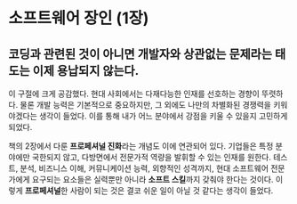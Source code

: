 # 소프트웨어 장인 (1장)

## **코딩과 관련된 것이 아니면 개발자와 상관없는 문제라는 태도는 이제 용납되지 않는다.**

이 구절에 크게 공감했다. 현대 사회에서는 다재다능한 인재를 선호하는 경향이 뚜렷하다. 물론 개발 능력은 기본적으로 중요하지만, 그 외에도 나만의 차별화된 경쟁력을 키워야겠다는 생각이 들었다. 이를 통해 내가 어느 분야에서 강점을 키울 수 있을지 고민하게 되었다.

책의 2장에서 다룬 **프로페셔널 진화**라는 개념도 이에 연관되어 있다. 기업들은 특정 분야에만 국한되지 않고, 다방면에서 전문가적 역량을 발휘할 수 있는 인재를 원한다. 테스트, 분석, 비즈니스 이해, 커뮤니케이션 능력, 외향적인 성격까지, 현대 소프트웨어 전문가에게 요구되는 요소들은 실력뿐만 아니라 **소프트 스킬**까지 갖춰야 한다는 것이다. 이렇게 **프로페셔널**한 사람이 되는 것은 결코 쉬운 일이 아닐 것 같다는 생각이 들었다.
